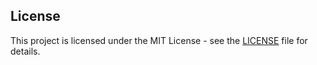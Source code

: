 

## License

This project is licensed under the MIT License - see the [LICENSE](./LICENSE) file for details.